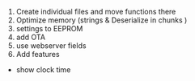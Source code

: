 1. Create individual files and move functions there
2. Optimize memory (strings & Deserialize in chunks )
3. settings to EEPROM
4. add OTA
5. use webserver fields
3. Add features
 * show clock time
